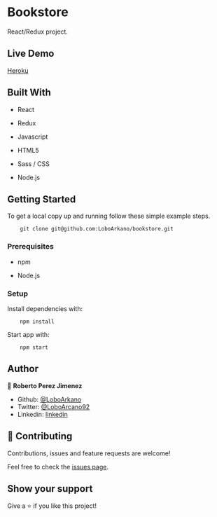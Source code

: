 # Bookstore

React/Redux project.

## Live Demo

[Heroku](https://bookstore-roberto.herokuapp.com/)

## Built With

- React

- Redux

- Javascript

- HTML5

- Sass / CSS

- Node.js

## Getting Started

To get a local copy up and running follow these simple example steps.
```
    git clone git@github.com:LoboArkano/bookstore.git
```

### Prerequisites

- npm

- Node.js

### Setup

Install dependencies with:

```
    npm install
```

Start app with:

```
    npm start
```

## Author

👤 **Roberto Perez Jimenez**

- Github: [@LoboArkano](https://github.com/LoboArkano)
- Twitter: [@LoboArcano92](https://twitter.com/LoboArcano92)
- Linkedin: [linkedin](https://www.linkedin.com/in/jose-roberto-perez-jimenez/)

## 🤝 Contributing

Contributions, issues and feature requests are welcome!

Feel free to check the [issues page](https://github.com/LoboArkano/calculator/issues).

## Show your support

Give a ⭐️ if you like this project!
